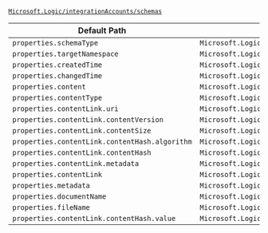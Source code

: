 [`Microsoft.Logic/integrationAccounts/schemas`](https://docs.microsoft.com/en-us/azure/templates/microsoft.logic/integrationaccounts/schemas)

| Default Path | Alias |
|---|---|
| `properties.schemaType` | `Microsoft.Logic/integrationAccounts/schemas/schemaType` |
| `properties.targetNamespace` | `Microsoft.Logic/integrationAccounts/schemas/targetNamespace` |
| `properties.createdTime` | `Microsoft.Logic/integrationAccounts/schemas/createdTime` |
| `properties.changedTime` | `Microsoft.Logic/integrationAccounts/schemas/changedTime` |
| `properties.content` | `Microsoft.Logic/integrationAccounts/schemas/content` |
| `properties.contentType` | `Microsoft.Logic/integrationAccounts/schemas/contentType` |
| `properties.contentLink.uri` | `Microsoft.Logic/integrationAccounts/schemas/contentLink.uri` |
| `properties.contentLink.contentVersion` | `Microsoft.Logic/integrationAccounts/schemas/contentLink.contentVersion` |
| `properties.contentLink.contentSize` | `Microsoft.Logic/integrationAccounts/schemas/contentLink.contentSize` |
| `properties.contentLink.contentHash.algorithm` | `Microsoft.Logic/integrationAccounts/schemas/contentLink.contentHash.algorithm` |
| `properties.contentLink.contentHash` | `Microsoft.Logic/integrationAccounts/schemas/contentLink.contentHash` |
| `properties.contentLink.metadata` | `Microsoft.Logic/integrationAccounts/schemas/contentLink.metadata` |
| `properties.contentLink` | `Microsoft.Logic/integrationAccounts/schemas/contentLink` |
| `properties.metadata` | `Microsoft.Logic/integrationAccounts/schemas/metadata` |
| `properties.documentName` | `Microsoft.Logic/integrationAccounts/schemas/documentName` |
| `properties.fileName` | `Microsoft.Logic/integrationAccounts/schemas/fileName` |
| `properties.contentLink.contentHash.value` | `Microsoft.Logic/integrationAccounts/schemas/contentLink.contentHash.value` |

